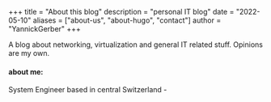 +++
title = "About this blog"
description = "personal IT blog"
date = "2022-05-10"
aliases = ["about-us", "about-hugo", "contact"]
author = "YannickGerber"
+++

A blog about networking, virtualization and general IT related stuff. Opinions are my own.

#### about me:
System Engineer based in central Switzerland - 